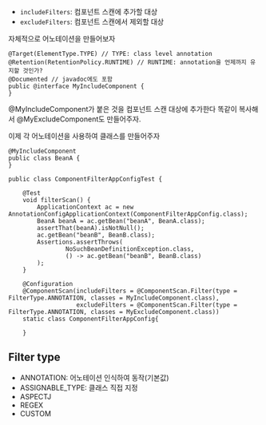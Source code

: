 - `includeFilters`: 컴포넌트 스캔에 추가할 대상
- `excludeFilters`: 컴포넌트 스캔에서 제외할 대상

자체적으로 어노테이션을 만들어보자


```
@Target(ElementType.TYPE) // TYPE: class level annotation  
@Retention(RetentionPolicy.RUNTIME) // RUNTIME: annotation을 언제까지 유지할 것인가?  
@Documented // javadoc에도 포함  
public @interface MyIncludeComponent {  
}
```
@MyIncludeComponent가 붙은 것을 컴포넌트 스캔 대상에 추가한다
똑같이 복사해서 @MyExcludeComponent도 만들어주자.

이제 각 어노테이션을 사용하여 클래스를 만들어주자


```
@MyIncludeComponent  
public class BeanA {  
}
```


```
public class ComponentFilterAppConfigTest {  
  
    @Test  
    void filterScan() {  
        ApplicationContext ac = new AnnotationConfigApplicationContext(ComponentFilterAppConfig.class);  
        BeanA beanA = ac.getBean("beanA", BeanA.class);  
        assertThat(beanA).isNotNull();  
        ac.getBean("beanB", BeanB.class);  
        Assertions.assertThrows(  
                NoSuchBeanDefinitionException.class,  
                () -> ac.getBean("beanB", BeanB.class)  
        );  
    }  
  
    @Configuration  
    @ComponentScan(includeFilters = @ComponentScan.Filter(type = FilterType.ANNOTATION, classes = MyIncludeComponent.class),  
                   excludeFilters = @ComponentScan.Filter(type = FilterType.ANNOTATION, classes = MyExcludeComponent.class))  
    static class ComponentFilterAppConfig{  
  
    }
```

## Filter type

- ANNOTATION: 어노테이션 인식하여 동작(기본값)
- ASSIGNABLE_TYPE: 클래스 직접 지정
- ASPECTJ
- REGEX
- CUSTOM